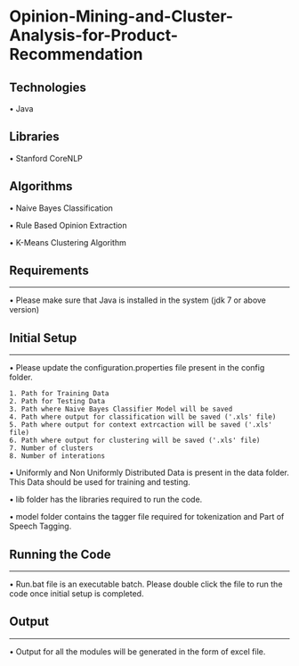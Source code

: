 # Opinion-Mining-and-Cluster-Analysis-for-Product-Recommendation

## Technologies
• Java

## Libraries
• Stanford CoreNLP

## Algorithms
• Naive Bayes Classification

• Rule Based Opinion Extraction

• K-Means Clustering Algorithm

## Requirements
   ------------
• Please make sure that Java is installed in the system (jdk 7 or above version)


## Initial Setup
   -------------
• Please update the configuration.properties file present in the config folder.

	1. Path for Training Data
	2. Path for Testing Data
	3. Path where Naive Bayes Classifier Model will be saved
	4. Path where output for classification will be saved ('.xls' file)
	5. Path where output for context extrcaction will be saved ('.xls' file)
	6. Path where output for clustering will be saved ('.xls' file)
	7. Number of clusters
	8. Number of interations

• Uniformly and Non Uniformly Distributed Data is present in the data folder. This Data should be used for training and testing.

• lib folder has the libraries required to run the code.

• model folder contains the tagger file required for tokenization and Part of Speech Tagging.


## Running the Code
   ----------------
• Run.bat file is an executable batch. Please double click the file to run the code once initial setup is completed.


## Output
   ------
• Output for all the modules will be generated in the form of excel file.
